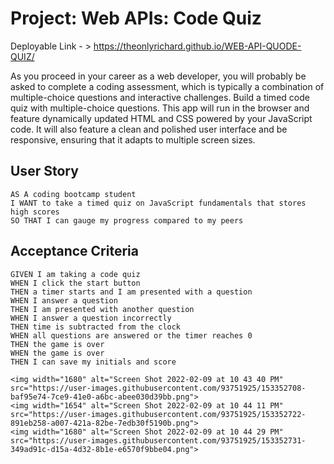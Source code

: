 # Project: Web APIs: Code Quiz
 Deployable Link - > https://theonlyrichard.github.io/WEB-API-QUODE-QUIZ/

 As you proceed in your career as a web developer, you will probably be asked to complete a coding assessment, which is typically a combination of multiple-choice questions and interactive challenges. Build a timed code quiz with multiple-choice questions. This app will run in the browser and feature dynamically updated HTML and CSS powered by your JavaScript code. It will also feature a clean and polished user interface and be responsive, ensuring that it adapts to multiple screen sizes.

## User Story

```
AS A coding bootcamp student
I WANT to take a timed quiz on JavaScript fundamentals that stores high scores
SO THAT I can gauge my progress compared to my peers
```

## Acceptance Criteria

```
GIVEN I am taking a code quiz
WHEN I click the start button
THEN a timer starts and I am presented with a question
WHEN I answer a question
THEN I am presented with another question
WHEN I answer a question incorrectly
THEN time is subtracted from the clock
WHEN all questions are answered or the timer reaches 0
THEN the game is over
WHEN the game is over
THEN I can save my initials and score

<img width="1680" alt="Screen Shot 2022-02-09 at 10 43 40 PM" src="https://user-images.githubusercontent.com/93751925/153352708-baf95e74-7ce9-41e0-a6bc-abee030d39bb.png">
<img width="1654" alt="Screen Shot 2022-02-09 at 10 44 11 PM" src="https://user-images.githubusercontent.com/93751925/153352722-891eb258-a007-421a-82be-7edb30f5190b.png">
<img width="1680" alt="Screen Shot 2022-02-09 at 10 44 29 PM" src="https://user-images.githubusercontent.com/93751925/153352731-349ad91c-d15a-4d32-8b1e-e6570f9bbe04.png">
